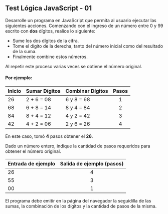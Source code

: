 ## Test Lógica JavaScript - 01 

Desarrolle un programa en JavaScript que permita al usuario ejecutar las siguientes acciones. Comenzando con el ingreso de un número entre 0 y 99 escrito con **dos** dígitos, realice lo siguiente:

 
* Sume los dos dígitos de la cifra.
* Tome el dígito de la derecha, tanto del número inicial como del resultado de la suma.
* Finalmente combine estos números.

Al repetir este proceso varias veces se obtiene el número original.

#### Por ejemplo:


| Inicio        | Sumar Dígitos | Combinar Dígitos | Pasos         |
| ------------- | ------------- | ---------------- |:-------------:|
| 26            | 2 + 6 = 08    | 6 y 8 = 68       | 1             |
| 68            | 6 + 8 = 14    | 8 y 4 = 84       | 2             |
| 84            | 8 + 4 = 12    | 4 y 2 = 42       | 3             |
| 42            | 4 + 2 = 06    | 2 y 6 = 26       | 4             |


En este caso, tomó **4** pasos obtener el **26**.

Dado un número entero, indique la cantidad de pasos requeridos para obtener el número original.


| Entrada de ejemplo  | Salida de ejemplo (pasos)  |
| ------------------- |:--------------------------:|
| 26                  | 4                          |
| 55                  | 3                          |
| 00                  | 1                          |

El programa debe emitir en la página del navegador la seguidilla de las sumas, la combinación de los dígitos y la cantidad de pasos de la misma.